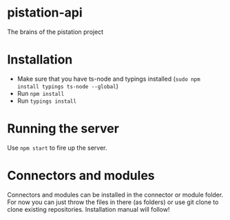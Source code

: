 # pistation-api
The brains of the pistation project

# Installation
- Make sure that you have ts-node and typings installed (``sudo npm install typings ts-node --global``)
- Run ``npm install``
- Run ``typings install``

# Running the server
Use ``npm start`` to fire up the server.

# Connectors and modules
Connectors and modules can be installed in the connector or module folder. For now you can just throw the files in there (as folders) or use git clone to clone existing repositories. Installation manual will follow!

